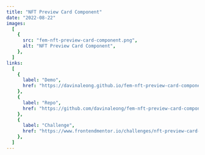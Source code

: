 ```yaml
---
title: "NFT Preview Card Component"
date: "2022-08-22"
images:
  [
    {
      src: "fem-nft-preview-card-component.png",
      alt: "NFT Preview Card Component",
    },
  ]
links:
  [
    {
      label: "Demo",
      href: "https://davinaleong.github.io/fem-nft-preview-card-component/",
    },
    {
      label: "Repo",
      href: "https://github.com/davinaleong/fem-nft-preview-card-component",
    },
    {
      label: "Challenge",
      href: "https://www.frontendmentor.io/challenges/nft-preview-card-component-SbdUL_w0U",
    },
  ]
---
```

